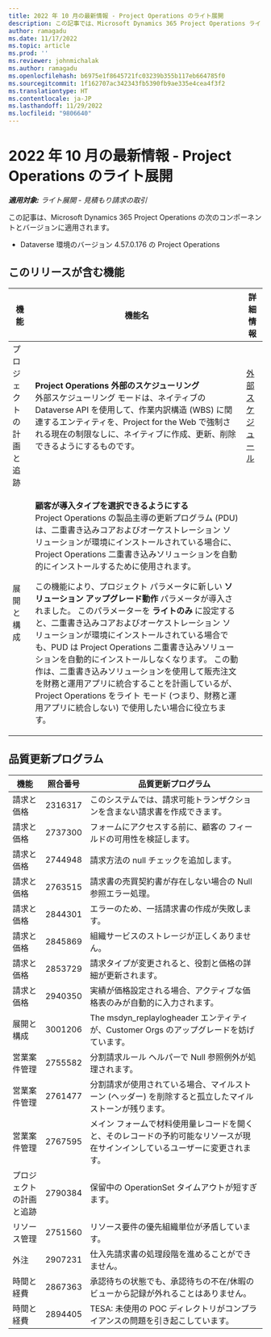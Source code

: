```yaml
---
title: 2022 年 10 月の最新情報 - Project Operations のライト展開
description: この記事では、Microsoft Dynamics 365 Project Operations ライト展開の 2022 年 10 月リリースで利用可能な品質更新について説明します。
author: ramagadu
ms.date: 11/17/2022
ms.topic: article
ms.prod: ''
ms.reviewer: johnmichalak
ms.author: ramagadu
ms.openlocfilehash: b6975e1f8645721fc03239b355b117eb664785f0
ms.sourcegitcommit: 1f162707ac342343fb5390fb9ae335e4cea4f3f2
ms.translationtype: HT
ms.contentlocale: ja-JP
ms.lasthandoff: 11/29/2022
ms.locfileid: "9806640"
---
```

# <a name="whats-new-october-2022---project-operations-lite-deployment"></a>2022 年 10 月の最新情報 - Project Operations のライト展開

_**適用対象:** ライト展開 - 見積もり請求の取引_

この記事は、Microsoft Dynamics 365 Project Operations の次のコンポーネントとバージョンに適用されます。

- Dataverse 環境のバージョン 4.57.0.176 の Project Operations

## <a name="features-included-in-this-release"></a>このリリースが含む機能

| 機能 | 機能名 | 詳細情報 |
| --- | --- | --- |
| プロジェクトの計画と追跡 | **Project Operations 外部のスケジューリング**<br>外部スケジューリング モードは、ネイティブの Dataverse API を使用して、作業内訳構造 (WBS) に関連するエンティティを、Project for the Web で強制される現在の制限なしに、ネイティブに作成、更新、削除できるようにするものです。 | [外部スケジュール](/dynamics365/project-operations/project-management/external-scheduling) |
| 展開と構成 | <p>**顧客が導入タイプを選択できるようにする**<br>Project Operations の製品主導の更新プログラム (PDU) は、二重書き込みコアおよびオーケストレーション ソリューションが環境にインストールされている場合に、Project Operations 二重書き込みソリューションを自動的にインストールするために使用されます。</p><p>この機能により、プロジェクト パラメータに新しい **ソリューション アップグレード動作** パラメータが導入されました。 このパラメーターを **ライトのみ** に設定すると、二重書き込みコアおよびオーケストレーション ソリューションが環境にインストールされている場合でも、PUD は Project Operations 二重書き込みソリューションを自動的にインストールしなくなります。 この動作は、二重書き込みソリューションを使用して販売注文を財務と運用アプリに統合することを計画しているが、Project Operations をライト モード (つまり、財務と運用アプリに統合しない) で使用したい場合に役立ちます。</p> | |

## <a name="quality-updates"></a>品質更新プログラム

| 機能 | 照合番号 | 品質更新プログラム |
| --- | --- | --- |
| 請求と価格 | 2316317 | このシステムでは、請求可能トランザクションを含まない請求書を作成できます。 |
| 請求と価格 | 2737300 | フォームにアクセスする前に、顧客の フィールドの可用性を検証します。 |
| 請求と価格 | 2744948 | 請求方法の null チェックを追加します。 |
| 請求と価格 | 2763515 | 請求書の売買契約書が存在しない場合の Null 参照エラー処理。 |
| 請求と価格 | 2844301 | エラーのため、一括請求書の作成が失敗します。 |
| 請求と価格 | 2845869 | 組織サービスのストレージが正しくありません。 |
| 請求と価格 | 2853729 | 請求タイプが変更されると、役割と価格の詳細が更新されます。 |
| 請求と価格 | 2940350 | 実績が価格設定される場合、アクティブな価格表のみが自動的に入力されます。 |
| 展開と構成 | 3001206 | The msdyn\_replaylogheader エンティティが、Customer Orgs のアップグレードを妨げています。 |
| 営業案件管理 | 2755582 | 分割請求ルール ヘルパーで Null 参照例外が処理されます。 |
| 営業案件管理 | 2761477 | 分割請求が使用されている場合、マイルストーン (ヘッダー) を削除すると孤立したマイルストーンが残ります。 |
| 営業案件管理 | 2767595 | メイン フォームで材料使用量レコードを開くと、そのレコードの予約可能なリソースが現在サインインしているユーザーに変更されます。 |
| プロジェクトの計画と追跡 | 2790384 | 保留中の OperationSet タイムアウトが短すぎます。 |
| リソース管理 | 2751560 | リソース要件の優先組織単位が矛盾しています。 |
| 外注 | 2907231 | 仕入先請求書の処理段階を進めることができません。 |
| 時間と経費 | 2867363 | 承認待ちの状態でも、承認待ちの不在/休暇のビューから記録が外れることはありません。 |
| 時間と経費 | 2894405 | TESA: 未使用の POC ディレクトリがコンプライアンスの問題を引き起こしています。 |

